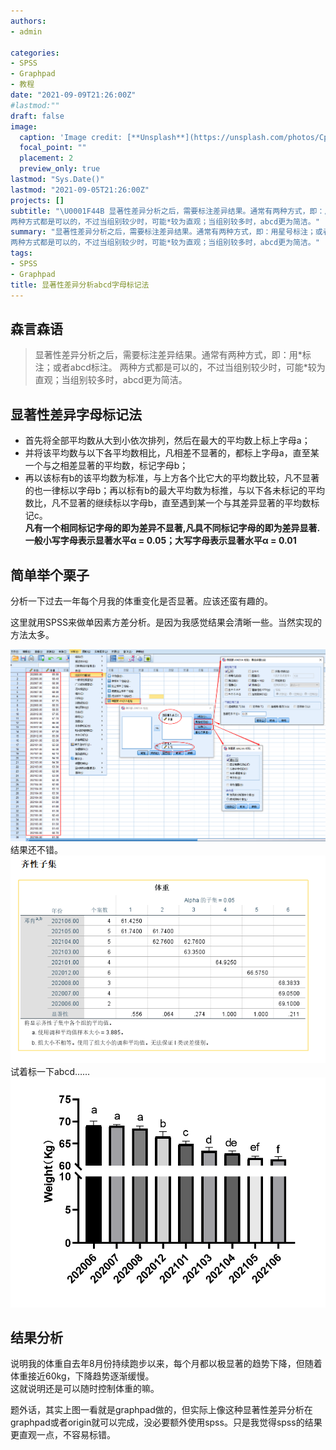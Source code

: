 ```yaml
---
authors:
- admin

categories:
- SPSS
- Graphpad
- 教程
date: "2021-09-09T21:26:00Z"
#lastmod:""
draft: false
image:
  caption: 'Image credit: [**Unsplash**](https://unsplash.com/photos/CpkOjOcXdUY)'
  focal_point: ""
  placement: 2
  preview_only: true
lastmod: "Sys.Date()"
lastmod: "2021-09-05T21:26:00Z"
projects: []
subtitle: "\U0001F44B 显著性差异分析之后，需要标注差异结果。通常有两种方式，即：用星号标注；或者abcd标注。
两种方式都是可以的，不过当组别较少时，可能*较为直观；当组别较多时，abcd更为简洁。"
summary: "显著性差异分析之后，需要标注差异结果。通常有两种方式，即：用星号标注；或者abcd标注。
两种方式都是可以的，不过当组别较少时，可能*较为直观；当组别较多时，abcd更为简洁。"
tags:
- SPSS
- Graphpad
title: 显著性差异分析abcd字母标记法
---
```


## 森言森语 
>显著性差异分析之后，需要标注差异结果。通常有两种方式，即：用\*标注；或者abcd标注。    两种方式都是可以的，不过当组别较少时，可能\*较为直观；当组别较多时，abcd更为简洁。 

## 显著性差异字母标记法    
- 首先将全部平均数从大到小依次排列，然后在最大的平均数上标上字母a； 
- 并将该平均数与以下各平均数相比，凡相差不显著的，都标上字母a，直至某一个与之相差显著的平均数，标记字母b； 
- 再以该标有b的该平均数为标准，与上方各个比它大的平均数比较，凡不显著的也一律标以字母b；再以标有b的最大平均数为标推，与以下各未标记的平均数比，凡不显著的继续标以字母b，直至遇到某一个与其差异显著的平均数标记c。     
**凡有一个相同标记字母的即为差异不显著,凡具不同标记字母的即为差异显著.**   
**一般小写字母表示显著水平α = 0.05；大写字母表示显著水平α = 0.01**      
## 简单举个栗子     
分析一下过去一年每个月我的体重变化是否显著。应该还蛮有趣的。

这里就用SPSS来做单因素方差分析。是因为我感觉结果会清晰一些。当然实现的方法太多。

![](1.png)
结果还不错。
![](2.png)
试着标一下abcd……  
![](3.png)
## 结果分析     
说明我的体重自去年8月份持续跑步以来，每个月都以极显著的趋势下降，但随着体重接近60kg，下降趋势逐渐缓慢。     
这就说明还是可以随时控制体重的嘛。

题外话，其实上图一看就是graphpad做的，但实际上像这种显著性差异分析在graphpad或者origin就可以完成，没必要额外使用spss。只是我觉得spss的结果更直观一点，不容易标错。